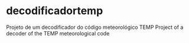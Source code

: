 # decodificadortemp
Projeto de um decodificador do código meteorológico TEMP
Project of a decoder of the TEMP meteorological code
